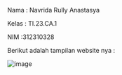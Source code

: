 Nama : Navrida Rully Anastasya

Kelas : TI.23.CA.1

NIM :312310328

Berikut adalah tampilan website nya :

![image](https://github.com/user-attachments/assets/0e0ff7fc-e367-4478-a1ea-8349341a5ecd)
